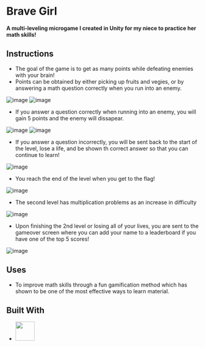 # Brave Girl 

**A multi-leveling microgame I created in Unity for my niece to practice her math skills!**

## Instructions
- The goal of the game is to get as many points while defeating enemies with your brain!
- Points can be obtained by either picking up fruits and vegies, or by answering a math question correctly when you run into an enemy. 

![image](https://user-images.githubusercontent.com/120056106/231604628-96167573-9eb8-4b35-a0a7-89f80fe98f2d.png)
![image](https://user-images.githubusercontent.com/120056106/231604670-09f83623-2e1d-4264-8263-f665c2b68e33.png)


- If you answer a question correctly when running into an enemy, you will gain 5 points and the enemy will dissapear. 

![image](https://user-images.githubusercontent.com/120056106/231604813-a7a11e65-61a4-4b4f-a191-7b5777ed7f35.png)
![image](https://user-images.githubusercontent.com/120056106/231604873-5635cece-99f2-4d07-93ad-26c03bbca407.png)


- If you answer a question incorrectly, you will be sent back to the start of the level, lose a life, and be shown th correct answer so that you can continue to learn!

![image](https://user-images.githubusercontent.com/120056106/231605034-d8e7f838-53d0-46d3-ac08-2fd0fb828ab5.png)


- You reach the end of the level when you get to the flag!

![image](https://user-images.githubusercontent.com/120056106/231605137-623e8629-38c2-48e0-bda6-16ae4eed5819.png)


- The second level has multiplication problems as an increase in difficulty

![image](https://user-images.githubusercontent.com/120056106/231605567-1e50a71c-4c75-4d83-8b40-a58ed4456ec6.png)


- Upon finishing the 2nd level or losing all of your lives, you are sent to the gameover screen where you can add your name to a leaderboard if you have one of the top 5 scores!

![image](https://user-images.githubusercontent.com/120056106/231606856-7c9efff3-b93e-4930-83fe-5ab46d7f9e6f.png)


## Uses
- To improve math skills through a fun gamification method which has shown to be one of the most effective ways to learn material.

## Built With
- <img src="https://user-images.githubusercontent.com/120056106/231607628-1aaeedf6-c2c8-4a16-bf2f-fe5457318682.png" height="50">

